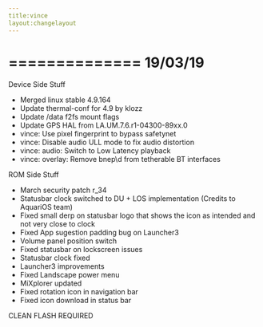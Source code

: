 ```yaml
---
title:vince
layout:changelayout 
---
```


==============
   19/03/19
==============
Device Side Stuff
* Merged linux stable 4.9.164
* Update thermal-conf for 4.9 by klozz
* Update /data f2fs mount flags
* Update GPS HAL from LA.UM.7.6.r1-04300-89xx.0
* vince: Use pixel fingerprint to bypass safetynet
* vince: Disable audio ULL mode to fix audio distortion
* vince: audio: Switch to Low Latency playback
* vince: overlay: Remove bnep\\d from tetherable BT interfaces

ROM Side Stuff
* March security patch r_34
* Statusbar clock switched to DU + LOS implementation (Credits to AquariOS team)
* Fixed small derp on statusbar logo that shows the icon as intended and not very close to clock
* Fixed App sugestion padding bug on Launcher3
* Volume panel position switch
* Fixed statusbar on lockscreen issues
* Statusbar clock fixed
* Launcher3 improvements
* Fixed Landscape power menu
* MiXplorer updated
* Fixed rotation icon in navigation bar
* Fixed icon download in status bar

CLEAN FLASH REQUIRED
